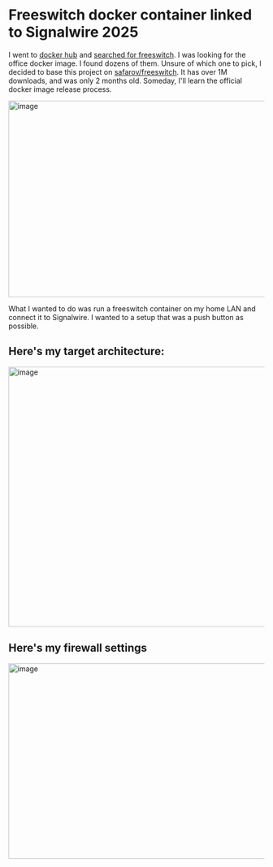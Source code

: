 # Freeswitch docker container linked to Signalwire 2025
I went to [docker hub](https://hub.docker.com/) and [searched for freeswitch](https://hub.docker.com/search?q=freeswitch).  I was looking for the office docker image.  I found dozens of them.  Unsure of which one to pick, I decided to base this project on [safarov/freeswitch](https://hub.docker.com/r/safarov/freeswitch).  It has over 1M downloads, and was only 2 months old.  Someday, I'll learn the official docker image release process.

<img width="532" height="387" alt="image" src="https://github.com/user-attachments/assets/bffcea07-dcc6-4f6e-8d49-c4e5aae7b632" />

What I wanted to do was run a freeswitch container on my home LAN and connect it to Signalwire.  I wanted to a setup that was a push button as possible.  

## Here's my target architecture:
<img width="900" height="512" alt="image" src="https://github.com/user-attachments/assets/9bff192a-5dac-4060-bd6f-9296324a5358" />

## Here's my firewall settings
<img width="1414" height="385" alt="image" src="https://github.com/user-attachments/assets/7ce2c92e-4446-410a-a7d7-b975d3c6d8a7" />



